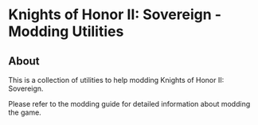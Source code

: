 # Knights of Honor II: Sovereign - Modding Utilities

## About 
This is a collection of utilities to help modding Knights of Honor II: Sovereign. 

Please refer to the modding guide for detailed information about modding the game.